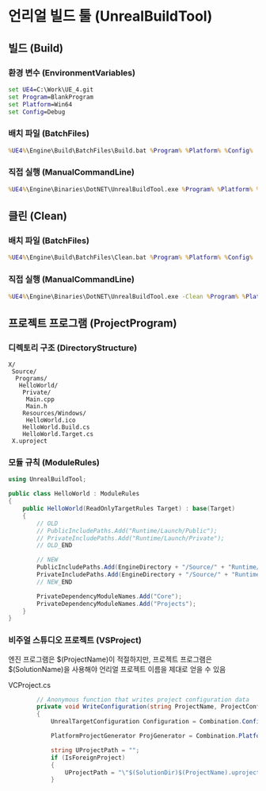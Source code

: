 # 언리얼 빌드 툴 (UnrealBuildTool)

## 빌드 (Build)

### 환경 변수 (EnvironmentVariables)

```bat
set UE4=C:\Work\UE_4.git
set Program=BlankProgram
set Platform=Win64
set Config=Debug 
```

### 배치 파일 (BatchFiles)

```bat
%UE4%\Engine\Build\BatchFiles\Build.bat %Program% %Platform% %Config%
```

### 직접 실행 (ManualCommandLine)

```bat
%UE4%\Engine\Binaries\DotNET\UnrealBuildTool.exe %Program% %Platform% %Config%
```

## 클린 (Clean)

### 배치 파일 (BatchFiles)

```bat
%UE4%\Engine\Build\BatchFiles\Clean.bat %Program% %Platform% %Config%
```

### 직접 실행 (ManualCommandLine)

```bat
%UE4%\Engine\Binaries\DotNET\UnrealBuildTool.exe -Clean %Program% %Platform% %Config%
```

## 프로젝트 프로그램 (ProjectProgram)

### 디렉토리 구조 (DirectoryStructure)

```
X/
 Source/
  Programs/
   HelloWorld/
    Private/
     Main.cpp
     Main.h
    Resources/Windows/
     HelloWorld.ico
    HelloWorld.Build.cs
    HelloWorld.Target.cs
 X.uproject
```

### 모듈 규칙 (ModuleRules)

```csharp
using UnrealBuildTool;

public class HelloWorld : ModuleRules
{
	public HelloWorld(ReadOnlyTargetRules Target) : base(Target)
	{
		// OLD
		// PublicIncludePaths.Add("Runtime/Launch/Public");
		// PrivateIncludePaths.Add("Runtime/Launch/Private");
		// OLD_END

		// NEW
		PublicIncludePaths.Add(EngineDirectory + "/Source/" + "Runtime/Launch/Public");
		PrivateIncludePaths.Add(EngineDirectory + "/Source/" + "Runtime/Launch/Private");
		// NEW_END

		PrivateDependencyModuleNames.Add("Core");
		PrivateDependencyModuleNames.Add("Projects");
	}
}
``` 

### 비주얼 스튜디오 프로젝트 (VSProject)

엔진 프로그램은 $(ProjectName)이 적절하지만, 프로젝트 프로그램은 $(SolutionName)을 사용해야 언리얼 프로젝트 이름을 제대로 얻을 수 있음

VCProject.cs

```csharp
		// Anonymous function that writes project configuration data
		private void WriteConfiguration(string ProjectName, ProjectConfigAndTargetCombination Combination, StringBuilder VCProjectFileContent, PlatformProjectGeneratorCollection PlatformProjectGenerators, StringBuilder VCUserFileContent)
		{
			UnrealTargetConfiguration Configuration = Combination.Configuration;

			PlatformProjectGenerator ProjGenerator = Combination.Platform != null ? PlatformProjectGenerators.GetPlatformProjectGenerator(Combination.Platform.Value, true) : null;

			string UProjectPath = "";
			if (IsForeignProject)
			{
				UProjectPath = "\"$(SolutionDir)$(ProjectName).uproject\"";
			}
```
